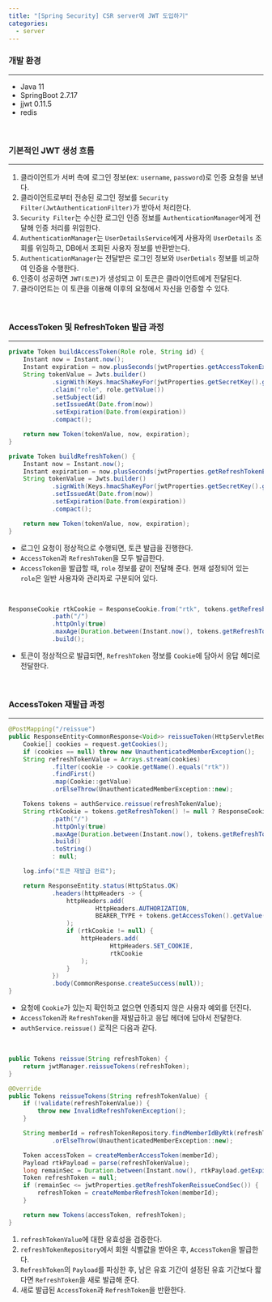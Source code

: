 ```yaml
---
title: "[Spring Security] CSR server에 JWT 도입하기"
categories:
  - server
---
```


### 개발 환경

---

- Java 11
- SpringBoot 2.7.17
- jjwt 0.11.5
- redis

<br>

### 기본적인 JWT 생성 흐름

---

1. 클라이언트가 서버 측에 로그인 정보(ex: `username`, `password`)로 인증 요청을 보낸다.
2. 클라이언트로부터 전송된 로그인 정보를 `Security Filter(JwtAuthenticationFilter)`가 받아서 처리한다.
3. `Security Filter`는 수신한 로그인 인증 정보를 `AuthenticationManager`에게 전달해 인증 처리를 위임한다.
4. `AuthenticationManager`는 `UserDetailsService`에게 사용자의 `UserDetails` 조회를 위임하고, DB에서 조회된 사용자 정보를 반환받는다.
5. `AuthenticationManager`는 전달받은 로그인 정보와 `UserDetials` 정보를 비교하여 인증을 수행한다.
6. 인증이 성공하면 `JWT(토큰)`가 생성되고 이 토큰은 클라이언트에게 전달된다.
7. 클라이언트는 이 토큰을 이용해 이후의 요청에서 자신을 인증할 수 있다.

<br>

### AccessToken 및 RefreshToken 발급 과정

---

```java
private Token buildAccessToken(Role role, String id) {
    Instant now = Instant.now();
    Instant expiration = now.plusSeconds(jwtProperties.getAccessTokenExpSec());
    String tokenValue = Jwts.builder()
            .signWith(Keys.hmacShaKeyFor(jwtProperties.getSecretKey().getBytes(StandardCharsets.UTF_8)), SignatureAlgorithm.HS256)
            .claim("role", role.getValue())
            .setSubject(id)
            .setIssuedAt(Date.from(now))
            .setExpiration(Date.from(expiration))
            .compact();

    return new Token(tokenValue, now, expiration);
}

private Token buildRefreshToken() {
    Instant now = Instant.now();
    Instant expiration = now.plusSeconds(jwtProperties.getRefreshTokenExpSec());
    String tokenValue = Jwts.builder()
            .signWith(Keys.hmacShaKeyFor(jwtProperties.getSecretKey().getBytes(StandardCharsets.UTF_8)), SignatureAlgorithm.HS256)
            .setIssuedAt(Date.from(now))
            .setExpiration(Date.from(expiration))
            .compact();

    return new Token(tokenValue, now, expiration);
}
```

- 로그인 요청이 정상적으로 수행되면, 토큰 발급을 진행한다.
- `AccessToken`과 `RefreshToken`을 모두 발급한다.
- `AccessToken`을 발급할 때, `role` 정보를 같이 전달해 준다. 현재 설정되어 있는 `role`은 일반 사용자와 관리자로 구분되어 있다.

<br>

```java
ResponseCookie rtkCookie = ResponseCookie.from("rtk", tokens.getRefreshToken().getValue())
            .path("/")
            .httpOnly(true)
            .maxAge(Duration.between(Instant.now(), tokens.getRefreshToken().getExpiredAt()))
            .build();
```

- 토큰이 정상적으로 발급되면, `RefreshToken` 정보를 `Cookie`에 담아서 응답 헤더로 전달한다.

<br>

### AccessToken 재발급 과정

---

```java
@PostMapping("/reissue")
public ResponseEntity<CommonResponse<Void>> reissueToken(HttpServletRequest request) {
    Cookie[] cookies = request.getCookies();
    if (cookies == null) throw new UnauthenticatedMemberException();
    String refreshTokenValue = Arrays.stream(cookies)
            .filter(cookie -> cookie.getName().equals("rtk"))
            .findFirst()
            .map(Cookie::getValue)
            .orElseThrow(UnauthenticatedMemberException::new);

    Tokens tokens = authService.reissue(refreshTokenValue);
    String rtkCookie = tokens.getRefreshToken() != null ? ResponseCookie.from("rtk", tokens.getRefreshToken().getValue())
            .path("/")
            .httpOnly(true)
            .maxAge(Duration.between(Instant.now(), tokens.getRefreshToken().getExpiredAt()).getSeconds())
            .build()
            .toString()
            : null;

    log.info("토큰 재발급 완료");

    return ResponseEntity.status(HttpStatus.OK)
            .headers(httpHeaders -> {
                httpHeaders.add(
                        HttpHeaders.AUTHORIZATION,
                        BEARER_TYPE + tokens.getAccessToken().getValue()
                );
                if (rtkCookie != null) {
                    httpHeaders.add(
                            HttpHeaders.SET_COOKIE,
                            rtkCookie
                    );
                }
            })
            .body(CommonResponse.createSuccess(null));
}
```

- 요청에 `Cookie`가 있는지 확인하고 없으면 인증되지 않은 사용자 예외를 던진다.
- `AccessToken`과 `RefreshToken`을 재발급하고 응답 헤더에 담아서 전달한다.
- `authService.reissue()` 로직은 다음과 같다.

<br>

```java
public Tokens reissue(String refreshToken) {
    return jwtManager.reissueTokens(refreshToken);
}
```

```java
@Override
public Tokens reissueTokens(String refreshTokenValue) {
    if (!validate(refreshTokenValue)) {
        throw new InvalidRefreshTokenException();
    }

    String memberId = refreshTokenRepository.findMemberIdByRtk(refreshTokenValue)
            .orElseThrow(UnauthenticatedMemberException::new);

    Token accessToken = createMemberAccessToken(memberId);
    Payload rtkPayload = parse(refreshTokenValue);
    long remainSec = Duration.between(Instant.now(), rtkPayload.getExpiredAt()).toSeconds();
    Token refreshToken = null;
    if (remainSec <= jwtProperties.getRefreshTokenReissueCondSec()) {
        refreshToken = createMemberRefreshToken(memberId);
    }

    return new Tokens(accessToken, refreshToken);
}
```

1. `refreshTokenValue`에 대한 유효성을 검증한다.
2. `refreshTokenRepository`에서 회원 식별값을 받아온 후, `AccessToken`을 발급한다.
3. `RefreshToken`의 `Payload`를 파싱한 후, 남은 유효 기간이 설정된 유효 기간보다 짧다면 `RefreshToken`을 새로 발급해 준다.
4. 새로 발급된 `AccessToken`과 `RefreshToken`을 반환한다.

